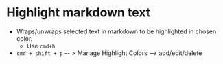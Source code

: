 # Highlight markdown text

- Wraps/unwraps selected text in markdown to be highlighted in chosen color.  
  - Use `cmd+h` 
- `cmd + shift + p` -- > Manage Highlight Colors --> add/edit/delete
